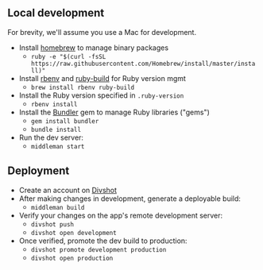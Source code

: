 ## Local development

For brevity, we'll assume you use a Mac for development.

* Install [homebrew](http://brew.sh) to manage binary packages
    * `ruby -e "$(curl -fsSL https://raw.githubusercontent.com/Homebrew/install/master/install)"`
* Install [rbenv](https://github.com/sstephenson/rbenv) and [ruby-build](https://github.com/sstephenson/ruby-build/wiki) for Ruby version mgmt
    * `brew install rbenv ruby-build`
* Install the Ruby version specified in `.ruby-version`
    * `rbenv install`
* Install the [Bundler](http://bundler.io) gem to manage Ruby libraries ("gems")
    * `gem install bundler`
    * `bundle install`
* Run the dev server:
    * `middleman start`


## Deployment

* Create an account on [Divshot](https://divshot.com)
* After making changes in development, generate a deployable build:
  * `middleman build`
* Verify your changes on the app's remote development server:
  * `divshot push`
  * `divshot open development`
* Once verified, promote the dev build to production:
  * `divshot promote development production`
  * `divshot open production`

